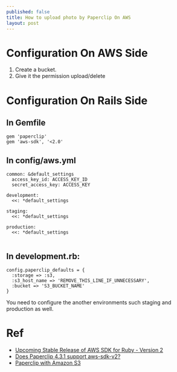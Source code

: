 ```yaml
---
published: false
title: How to upload photo by Paperclip On AWS
layout: post
---
```

# Configuration On AWS Side

1. Create a bucket.
2. Give it the permission upload/delete


# Configuration On Rails Side

## In Gemfile

```
gem 'paperclip'
gem 'aws-sdk', '<2.0'
```

## In config/aws.yml

```
common: &default_settings
  access_key_id: ACCESS_KEY_ID
  secret_access_key: ACCESS_KEY

development:
  <<: *default_settings

staging:
  <<: *default_settings

production:
  <<: *default_settings
  
```

## In development.rb:

```
config.paperclip_defaults = {
  :storage => :s3,
  :s3_host_name => 'REMOVE_THIS_LINE_IF_UNNECESSARY',
  :bucket => 'S3_BUCKET_NAME'
}
```

You need to configure the another environments such staging and production as well.


# Ref
- [Upcoming Stable Release of AWS SDK for Ruby - Version 2](http://ruby.awsblog.com/post/TxFKSK2QJE6RPZ/Upcoming-Stable-Release-of-AWS-SDK-for-Ruby-Version-2)
- [Does Paperclip 4.3.1 support aws-sdk-v2?](https://github.com/thoughtbot/paperclip/issues/2021#issuecomment-151563433)
- [Paperclip with Amazon S3](https://github.com/thoughtbot/paperclip/wiki/Paperclip-with-Amazon-S3)
